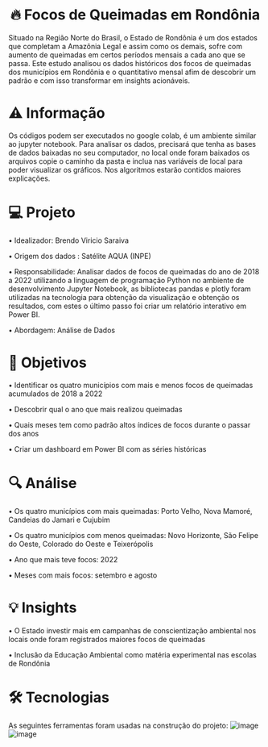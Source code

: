 <h1 align="center">🔥 Focos de Queimadas em Rondônia</h1>
Situado na Região Norte do Brasil, o Estado de Rondônia é um dos estados que completam a Amazônia Legal e assim como os demais, sofre com aumento de queimadas em certos períodos mensais a cada ano que se passa. Este estudo analisou os dados históricos dos focos de queimadas dos municípios em Rondônia e o quantitativo mensal afim de descobrir um padrão e com isso transformar em insights acionáveis.

<h1 align="left">⚠️ Informação</h1>
<p align="left">Os códigos podem ser executados no google colab, é um ambiente similar ao jupyter notebook. Para analisar os dados, precisará que tenha as bases de dados baixadas no seu computador, no local onde foram baixados os arquivos copie o caminho da pasta e inclua nas variáveis de local para poder visualizar os gráficos. Nos algoritmos estarão contidos maiores explicações.</p>

<h1 align="left">💻 Projeto</h1>
<p align="left">• Idealizador: Brendo Viricio Saraiva</p>
<p align="left">• Origem dos dados : Satélite AQUA (INPE)</p>
<p align="left">• Responsabilidade: Analisar dados de focos de queimadas do ano de 2018 a 2022 utilizando a linguagem de programação Python no ambiente de desenvolvimento Jupyter Notebook, as bibliotecas pandas e plotly foram utilizadas na tecnologia para obtenção da visualização e obtenção os resultados, com estes o último passo foi criar um relatório interativo em Power BI.</p>
<p align="left">• Abordagem: Análise de Dados</p>

<h1 align="left">🎯 Objetivos</h1>
<p align="left">• Identificar os quatro municípios com mais e menos focos de queimadas acumulados de 2018 a 2022</p>
<p align="left">• Descobrir qual o ano que mais realizou queimadas</p>
<p align="left">• Quais meses tem como padrão altos índices de focos durante o passar dos anos</p>
<p align="left">• Criar um dashboard em Power BI com as séries históricas</p>

<h1 align="left">🔍 Análise</h1>
<p align="left">• Os quatro municípios com mais queimadas: Porto Velho, Nova Mamoré, Candeias do Jamari e Cujubim</p>
<p align="left">• Os quatro municípios com menos queimadas: Novo Horizonte, São Felipe do Oeste, Colorado do Oeste e Teixerópolis</p>
<p align="left">• Ano que mais teve focos: 2022</p>
<p align="left">• Meses com mais focos: setembro e agosto</p>

<h1 align="left">💡 Insights</h1>
<p align="left">• O Estado investir mais em campanhas de conscientização ambiental nos locais onde foram registrados maiores focos de queimadas</p>
<p align="left">• Inclusão da Educação Ambiental como matéria experimental nas escolas de Rondônia</p>


<h1 align="left">🛠 Tecnologias</h1>

As seguintes ferramentas foram usadas na construção do projeto:
![image](https://github.com/Odnerb/Focos-de-Queimadas-em-Rondonia/assets/70730555/0a82e87d-5a55-4854-bf30-17cfa4b0c21f)
![image](https://github.com/Odnerb/Focos-de-Queimadas-em-Rondonia/assets/70730555/e74dcd5f-55f9-43c1-a27a-0fb14d9ab869)


